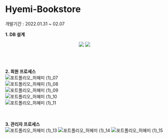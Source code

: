# Hyemi-Bookstore
개발기간 : 2022.01.31 ~ 02.07

**1. DB 설계**  
<div align="center">
<img src="https://user-images.githubusercontent.com/101648944/160269788-8cc92871-ae65-4dc4-a1e2-922e796f545e.PNG"/>
<img src="https://user-images.githubusercontent.com/101648944/160269787-b0e68f28-69f5-4097-9aeb-e6637ac4a69f.png"/>
</div>  
<Br><Br><Br>
  
**2. 회원 프로세스**  
![포트폴리오_허혜미 (1)_07](https://user-images.githubusercontent.com/101648944/159033344-121ad603-bf04-4ddc-b56f-bfe4d0d82743.png)  
![포트폴리오_허혜미 (1)_08](https://user-images.githubusercontent.com/101648944/159033355-94ce1514-3bdf-4f94-a4b2-6139acd1ebf6.png)  
![포트폴리오_허혜미 (1)_09](https://user-images.githubusercontent.com/101648944/159033357-7854ac80-e508-4061-959c-df43a59f154d.png)  
![포트폴리오_허혜미 (1)_10](https://user-images.githubusercontent.com/101648944/159033362-809e9cdb-0b99-49d3-885b-aa8545d2f198.png)  
![포트폴리오_허혜미 (1)_11](https://user-images.githubusercontent.com/101648944/159033363-2f47b0ee-8501-4bc1-bd8b-aa4ddc7bc23b.png)  
<Br><Br>
  
**3. 관리자 프로세스**  
![포트폴리오_허혜미 (1)_13](https://user-images.githubusercontent.com/101648944/159034745-dfbcb79f-9ae5-478a-acc1-46614dddaf39.png)
![포트폴리오_허혜미 (1)_14](https://user-images.githubusercontent.com/101648944/159034764-ed3bdfdc-4c7d-40f1-83f1-062ecde597cd.png)
![포트폴리오_허혜미 (1)_15](https://user-images.githubusercontent.com/101648944/159034778-a9352f1b-4252-478b-83ba-878330ce774a.png)
